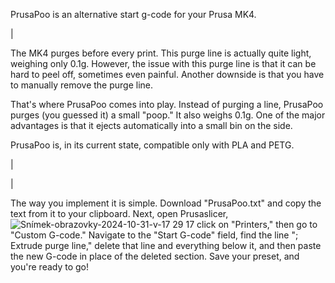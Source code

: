 PrusaPoo is an alternative start g-code for your Prusa MK4.

|

The MK4 purges before every print. This purge line is actually quite light, weighing only 0.1g. However, the issue with this purge line is that it can be hard to peel off, sometimes even painful. Another downside is that you have to manually remove the purge line.

That's where PrusaPoo comes into play. Instead of purging a line, PrusaPoo purges (you guessed it) a small "poop." It also weighs 0.1g. One of the major advantages is that it ejects automatically into a small bin on the side.

PrusaPoo is, in its current state, compatible only with PLA and PETG.

|

|

The way you implement it is simple. Download "PrusaPoo.txt" and copy the text from it to your clipboard. Next, open Prusaslicer,![Snímek-obrazovky-2024-10-31-v-17 29 17](https://github.com/user-attachments/assets/61099ca3-dbbd-4b99-8088-3b0b68d742a8) click on "Printers," then go to "Custom G-code." Navigate to the "Start G-code" field, find the line "; Extrude purge line," delete that line and everything below it, and then paste the new G-code in place of the deleted section. Save your preset, and you're ready to go!
